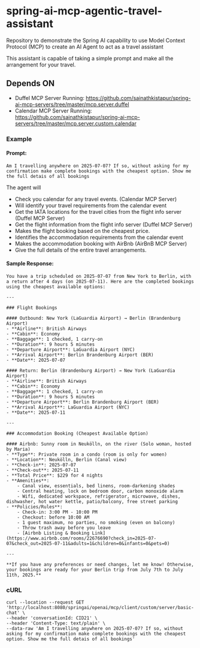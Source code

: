 # spring-ai-mcp-agentic-travel-assistant
Repository to demonstrate the Spring AI capability to use Model Context Protocol (MCP) to create an AI Agent to act as a travel assistant

This assistant is capable of taking a simple prompt and make all the arrangement for your travel.

## Depends ON
- Duffel MCP Server Running: https://github.com/sainathkistapur/spring-ai-mcp-servers/tree/master/mcp.server.duffel
- Calendar MCP Server Running: https://github.com/sainathkistapur/spring-ai-mcp-servers/tree/master/mcp.server.custom.calendar

### Example 
#### Prompt:
`Am I travelling anywhere on 2025-07-07? If so, without asking for my confirmation make complete bookings with the cheapest option. Show me the full detais of all bookings`

The agent will
- Check you calendar for any travel events. (Calendar MCP Server)
- Will identify your travel requirements from the calendar event
- Get the IATA locations for the travel cities from the flight info server (Duffel MCP Server)
- Get the flight information from the flight info server (Duffel MCP Server)
- Makes the flight booking based on the cheapest price.
- Identifies the accommodation requirements from the calendar event
- Makes the accommodation booking with AirBnb (AirBnB MCP Server)
- Give the full details of the entire travel arrangements. 

#### Sample Response:
```
You have a trip scheduled on 2025-07-07 from New York to Berlin, with a return after 4 days (on 2025-07-11). Here are the completed bookings using the cheapest available options:

---

### Flight Bookings

#### Outbound: New York (LaGuardia Airport) → Berlin (Brandenburg Airport)
- **Airline**: British Airways
- **Cabin**: Economy
- **Baggage**: 1 checked, 1 carry-on
- **Duration**: 9 hours 5 minutes
- **Departure Airport**: LaGuardia Airport (NYC)
- **Arrival Airport**: Berlin Brandenburg Airport (BER)
- **Date**: 2025-07-07

#### Return: Berlin (Brandenburg Airport) → New York (LaGuardia Airport)
- **Airline**: British Airways
- **Cabin**: Economy
- **Baggage**: 1 checked, 1 carry-on
- **Duration**: 9 hours 5 minutes
- **Departure Airport**: Berlin Brandenburg Airport (BER)
- **Arrival Airport**: LaGuardia Airport (NYC)
- **Date**: 2025-07-11

---

### Accommodation Booking (Cheapest Available Option)

#### Airbnb: Sunny room in Neukölln, on the river (Solo woman, hosted by Maria)
- **Type**: Private room in a condo (room is only for women)
- **Location**: Neukölln, Berlin (Canal view)
- **Check-in**: 2025-07-07
- **Check-out**: 2025-07-11
- **Total Price**: $229 for 4 nights
- **Amenities**:
    - Canal view, essentials, bed linens, room-darkening shades
    - Central heating, lock on bedroom door, carbon monoxide alarm
    - Wifi, dedicated workspace, refrigerator, microwave, dishes, dishwasher, hot water kettle, patio/balcony, free street parking
- **Policies/Rules**:
    - Check-in: 3:00 PM - 10:00 PM
    - Checkout: before 10:00 AM
    - 1 guest maximum, no parties, no smoking (even on balcony)
    - Throw trash away before you leave
    - [Airbnb Listing & Booking Link](https://www.airbnb.com/rooms/22676690?check_in=2025-07-07&check_out=2025-07-11&adults=1&children=0&infants=0&pets=0)

---

**If you have any preferences or need changes, let me know! Otherwise, your bookings are ready for your Berlin trip from July 7th to July 11th, 2025.**
```

### cURL
```
curl --location --request GET 'http://localhost:8080/springai/openai/mcp/client/custom/server/basic-chat' \
--header 'conversationId: CID21' \
--header 'Content-Type: text/plain' \
--data-raw 'Am I travelling anywhere on 2025-07-07? If so, without asking for my confirmation make complete bookings with the cheapest option. Show me the full detais of all bookings'
```